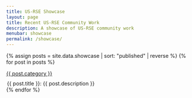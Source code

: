 ```yaml
---
title: US-RSE Showcase
layout: page
title: Recent US-RSE Community Work
description: A showcase of US-RSE community work
menubar: showcase
permalink: /showcase/
---
```


<style>
.link-preview {
  margin: auto;
  display: block;
  font-weight: normal;
  text-decoration: none;
  max-width: 500px;
}

.link-preview + .link-preview {
  margin-top: 1rem;
}
</style>
<script src="https://cdn.jsdelivr.net/npm/microlinkjs@latest/umd/microlink.min.js"></script>

<div class="card-group mt-2">

{% assign posts = site.data.showcase | sort: "published" | reverse %}
{% for post in posts %}
<div class="col-lg-6 my-3 wow animated fadeIn alltags {% for tag in post.tags %}tag-{{ tag }} {% endfor %}" data-wow-delay=".15s">
  <a href="{{ post.url }}" class="article card {% cycle 'bg-usrse', 'bg-usrse-1' %}">
    <div class="card-body">
       <span data-id="tag-{{ post.category }}" class="tag badge badge-info">{{ post.category }}</span>
       <a src="{{ post.url }}" 
          href="{{ post.url }}"
          target="_blank"
          style="margin-top:10px"
          class="link-preview">{{ post.title }}: {{ post.description }}</a>
      </div>
      </a>
    </div>
  {% endfor %}
</div>

<script>
microlink('.link-preview', { size: 'small', rounded: true });
</script>
